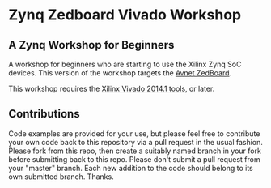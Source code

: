 # Zynq Zedboard Vivado Workshop

A Zynq Workshop for Beginners
-----------------------------

A workshop for beginners who are starting to use the Xilinx Zynq SoC devices.  This version of the workshop targets the [Avnet ZedBoard](https://www.zedboard.org).

This workshop requires the [Xilinx Vivado 2014.1 tools](http://www.xilinx.com/support/download.html), or later.


Contributions
-------------
Code examples are provided for your use, but please feel free to contribute your own code back to this repository via a pull request in the usual fashion.  Please fork from this repo, then create a suitably named branch in your fork before submitting back to this repo.  Please don't submit a pull request from your "master" branch.  Each new addition to the code should belong to its own submitted branch.  Thanks. 


